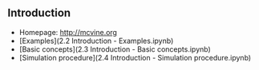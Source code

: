 ## Introduction

* Homepage: http://mcvine.org
* [Examples](2.2 Introduction - Examples.ipynb)
* [Basic concepts](2.3 Introduction - Basic concepts.ipynb)
* [Simulation procedure](2.4 Introduction - Simulation procedure.ipynb)

